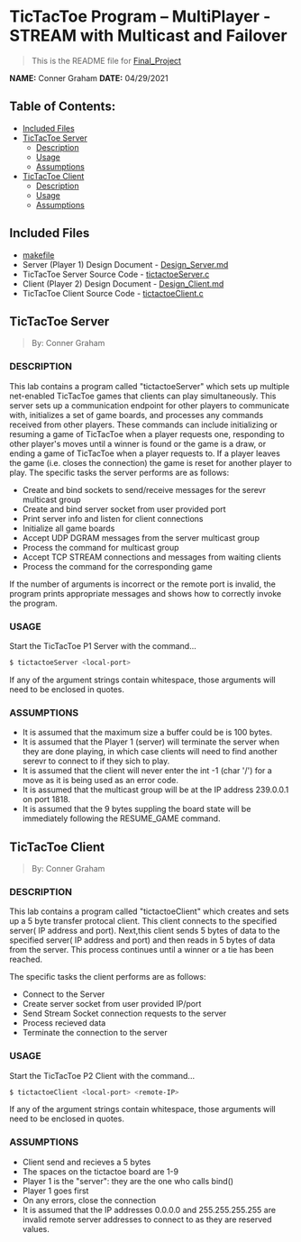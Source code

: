 # TicTacToe Program – MultiPlayer - STREAM with Multicast and Failover
> This is the README file for [Final_Project](https://osu.instructure.com/courses/97443/files/27903202/download?download_frd=1)

**NAME:** Conner Graham
**DATE:** 04/29/2021

## Table of Contents:
- [Included Files](#included-files)
- [TicTacToe Server](#tictactoe-server)
  - [Description](#description-server)
  - [Usage](#usage-server)
  - [Assumptions](#assumptions-server)
- [TicTacToe Client](#tictactoe-client)
  - [Description](#description-client)
  - [Usage](#usage-client)
  - [Assumptions](#assumptions-client)

## Included Files
- [makefile](https://github.com/CSE-5462-Spring-2021/project-1-conner-ben/blob/main/makefile)
- Server (Player 1) Design Document - [Design_Server.md](https://github.com/CSE-5462-Spring-2021/project-1-conner-ben/blob/main/Design_Server.md)
- TicTacToe Server Source Code - [tictactoeServer.c](https://github.com/CSE-5462-Spring-2021/project-1-conner-ben/blob/main/tictactoeServer.c)
- Client (Player 2) Design Document - [Design_Client.md](https://github.com/CSE-5462-Spring-2021/project-1-conner-ben/blob/main/Design_Client.md)
- TicTacToe Client Source Code - [tictactoeClient.c](https://github.com/CSE-5462-Spring-2021/project-1-conner-ben/blob/main/tictactoeClient.c)

## TicTacToe Server
> By: Conner Graham

### DESCRIPTION <a name="description-server"></a>
This lab contains a program called "tictactoeServer" which sets up
multiple net-enabled TicTacToe games that clients can play simultaneously.
This server sets up a communication endpoint for other players to communicate
with, initializes a set of game boards, and processes any commands received
from other players. These commands can include initializing or resuming a game
of TicTacToe when a player requests one, responding to other player's moves
until a winner is found or the game is a draw, or ending a game of TicTacToe
when a player requests to. If a player leaves the game (i.e. closes the
connection) the game is reset for another player to play.
The specific tasks the server performs are as follows:
- Create and bind sockets to send/receive messages for the serevr multicast group
- Create and bind server socket from user provided port
- Print server info and listen for client connections
- Initialize all game boards
- Accept UDP DGRAM messages from the server multicast group
- Process the command for multicast group
- Accept TCP STREAM connections and messages from waiting clients
- Process the command for the corresponding game

If the number of arguments is incorrect or the remote port is
invalid, the program prints appropriate messages and shows how to
correctly invoke the program. 

### USAGE <a name="usage-server"></a>
Start the TicTacToe P1 Server with the command...
```sh
$ tictactoeServer <local-port>
```

If any of the argument strings contain whitespace, those
arguments will need to be enclosed in quotes.

### ASSUMPTIONS <a name="assumptions-server"></a>
- It is assumed that the maximum size a buffer could be is 100 bytes.
- It is assumed that the Player 1 (server) will terminate the server
  when they are done playing, in which case clients will need to
  find another serevr to connect to if they sich to play.
- It is assumed that the client will never enter the int -1 (char '/')
  for a move as it is being used as an error code.
- It is assumed that the multicast group will be at the IP address
  239.0.0.1 on port 1818.
- It is assumed that the 9 bytes suppling the board state will be
  immediately following the RESUME_GAME command.  

## TicTacToe Client
> By: Conner Graham

### DESCRIPTION <a name="description-client"></a>
This lab contains a program called "tictactoeClient" which creates and sets up a 5 byte transfer protocal client. This client connects to the specified server( IP address and port). Next,this client sends 5 bytes of data to the specified server( IP address and port) and then reads in 5 bytes of data from the server. This process continues until a winner or a tie has been reached.

The specific tasks the client performs are as
follows:
- Connect to the Server
- Create server socket from user provided IP/port
- Send Stream Socket connection requests to the server
- Process recieved data
- Terminate the connection to the server

### USAGE <a name="usage-client"></a>
Start the TicTacToe P2 Client with the command...
```sh
$ tictactoeClient <local-port> <remote-IP>
```

If any of the argument strings contain whitespace, those
arguments will need to be enclosed in quotes.

### ASSUMPTIONS <a name="assumptions-client"></a>
- Client send and recieves a 5 bytes 
- The spaces on the tictactoe board are 1-9
- Player 1 is the "server": they are the one who calls bind()   
- Player 1 goes first
- On any errors, close the connection 
- It is assumed that the IP addresses 0.0.0.0 and 255.255.255.255 are invalid remote server addresses to connect to as they are reserved values.

